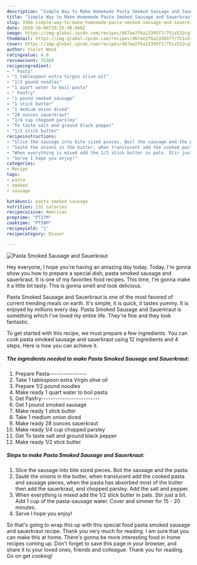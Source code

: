 ```yaml
---
description: "Simple Way to Make Homemade Pasta Smoked Sausage and Sauerkraut"
title: "Simple Way to Make Homemade Pasta Smoked Sausage and Sauerkraut"
slug: 3368-simple-way-to-make-homemade-pasta-smoked-sausage-and-sauerkraut
date: 2020-10-06T19:25:40.666Z
image: https://img-global.cpcdn.com/recipes/d67ae2f6a13395f7/751x532cq70/pasta-smoked-sausage-and-sauerkraut-recipe-main-photo.jpg
thumbnail: https://img-global.cpcdn.com/recipes/d67ae2f6a13395f7/751x532cq70/pasta-smoked-sausage-and-sauerkraut-recipe-main-photo.jpg
cover: https://img-global.cpcdn.com/recipes/d67ae2f6a13395f7/751x532cq70/pasta-smoked-sausage-and-sauerkraut-recipe-main-photo.jpg
author: Violet Wood
ratingvalue: 4.9
reviewcount: 35360
recipeingredient:
- " Pasta"
- "1 tablespoon extra Virgin olive oil"
- "1/2 pound noodles"
- "1 quart water to boil pasta"
- " Panfry"
- "1 pound smoked sausage"
- "1 stick butter"
- "1 medium onion diced"
- "28 ounces sauerkraut"
- "1/4 cup chopped parsley"
- "To taste salt and ground black pepper"
- "1/2 stick butter"
recipeinstructions:
- "Slice the sausage into bite sized pieces. Boil the sausage and the pasta."
- "Sauté the onions in the butter, when translucent add the cooked pasta and sausage pieces, when the pasta has absorbed most of the butter then add the sauerkraut, and chopped parsley. Add the salt and pepper."
- "When everything is mixed add the 1/2 stick butter in pats. Stir just a bit. Add 1 cup of the pasta-sausage water. Cover and simmer for 15 - 20 minutes."
- "Serve I hope you enjoy!"
categories:
- Recipe
tags:
- pasta
- smoked
- sausage

katakunci: pasta smoked sausage 
nutrition: 231 calories
recipecuisine: American
preptime: "PT27M"
cooktime: "PT58M"
recipeyield: "1"
recipecategory: Dinner

---
```



![Pasta Smoked Sausage and Sauerkraut](https://img-global.cpcdn.com/recipes/d67ae2f6a13395f7/751x532cq70/pasta-smoked-sausage-and-sauerkraut-recipe-main-photo.jpg)

Hey everyone, I hope you're having an amazing day today. Today, I'm gonna show you how to prepare a special dish, pasta smoked sausage and sauerkraut. It is one of my favorites food recipes. This time, I'm gonna make it a little bit tasty. This is gonna smell and look delicious.



Pasta Smoked Sausage and Sauerkraut is one of the most favored of current trending meals on earth. It's simple, it is quick, it tastes yummy. It is enjoyed by millions every day. Pasta Smoked Sausage and Sauerkraut is something which I've loved my entire life. They're fine and they look fantastic.


To get started with this recipe, we must prepare a few ingredients. You can cook pasta smoked sausage and sauerkraut using 12 ingredients and 4 steps. Here is how you can achieve it.

<!--inarticleads1-->

##### The ingredients needed to make Pasta Smoked Sausage and Sauerkraut:

1. Prepare  Pasta----------------
1. Take 1 tablespoon extra Virgin olive oil
1. Prepare 1/2 pound noodles
1. Make ready 1 quart water to boil pasta
1. Get  Panfry-------------------------
1. Get 1 pound smoked sausage
1. Make ready 1 stick butter
1. Take 1 medium onion diced
1. Make ready 28 ounces sauerkraut
1. Make ready 1/4 cup chopped parsley
1. Get To taste salt and ground black pepper
1. Make ready 1/2 stick butter




<!--inarticleads2-->

##### Steps to make Pasta Smoked Sausage and Sauerkraut:

1. Slice the sausage into bite sized pieces. Boil the sausage and the pasta.
1. Sauté the onions in the butter, when translucent add the cooked pasta and sausage pieces, when the pasta has absorbed most of the butter then add the sauerkraut, and chopped parsley. Add the salt and pepper.
1. When everything is mixed add the 1/2 stick butter in pats. Stir just a bit. Add 1 cup of the pasta-sausage water. Cover and simmer for 15 - 20 minutes.
1. Serve I hope you enjoy!




So that's going to wrap this up with this special food pasta smoked sausage and sauerkraut recipe. Thank you very much for reading. I am sure that you can make this at home. There's gonna be more interesting food in home recipes coming up. Don't forget to save this page in your browser, and share it to your loved ones, friends and colleague. Thank you for reading. Go on get cooking!
